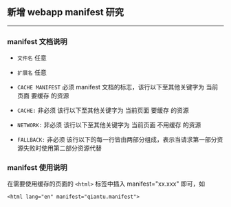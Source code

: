 ## 新增 webapp manifest 研究

********************************************************************************************

### manifest 文档说明

* ``文件名`` 任意

* ``扩展名`` 任意

* ``CACHE MANIFEST`` 必须 manifest 文档的标志，该行以下至其他关键字为 当前页面 要缓存 的资源

* ``CACHE:`` 非必须 该行以下至其他关键字为 当前页面 要缓存 的资源

* ``NETWORK:`` 非必须 该行以下至其他关键字为 当前页面 不用缓存 的资源

* ``FALLBACK:`` 非必须 该行以下的每一行皆由两部分组成，表示当请求第一部分资源失败时使用第二部分资源代替

### manifest 使用说明

在需要使用缓存的页面的 ```<html>``` 标签中插入 manifest="xx.xxx" 即可，如

```
<html lang="en" manifest="qiantu.manifest">
```



